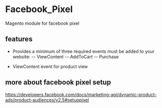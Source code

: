 # Facebook_Pixel

Magento module for facebook pixel

## features

- Provides a minimum of three required events must be added to your website:
-- ViewContent
-- AddToCart
-- Purchase

- ViewContent event for product view


## more about facebook pixel setup
https://developers.facebook.com/docs/marketing-api/dynamic-product-ads/product-audiences/v2.5#setuppixel
